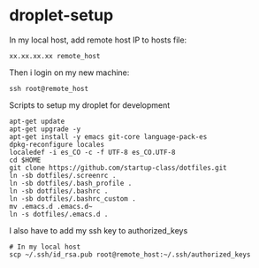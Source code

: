 droplet-setup
=============

In my local host, add remote host IP to hosts file:

    xx.xx.xx.xx remote_host

Then i login on my new machine:
    
    ssh root@remote_host

Scripts to setup my droplet for development

    apt-get update
    apt-get upgrade -y
    apt-get install -y emacs git-core language-pack-es
    dpkg-reconfigure locales
    localedef -i es_CO -c -f UTF-8 es_CO.UTF-8
    cd $HOME
    git clone https://github.com/startup-class/dotfiles.git
    ln -sb dotfiles/.screenrc .
    ln -sb dotfiles/.bash_profile .
    ln -sb dotfiles/.bashrc .
    ln -sb dotfiles/.bashrc_custom .
    mv .emacs.d .emacs.d~
    ln -s dotfiles/.emacs.d .
    
I also have to add my ssh key to authorized_keys

    # In my local host
    scp ~/.ssh/id_rsa.pub root@remote_host:~/.ssh/authorized_keys
